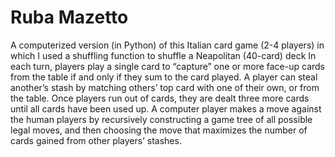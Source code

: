 # Ruba Mazetto

A computerized version (in Python) of this Italian card game (2-4 players) in which I used a shuffling function to shuffle a Neapolitan (40-card) deck In each turn, players play a single card to “capture” one or more face-up cards from the table if and only if they sum to the card played. A player can steal another’s stash by matching others’ top card with one of their own, or from the table. Once players run out of cards, they are dealt three more cards until all cards have been used up. A computer player makes a move against the human players by recursively constructing a game tree of all possible legal moves, and then choosing the move that maximizes the number of cards gained from other players’ stashes.
